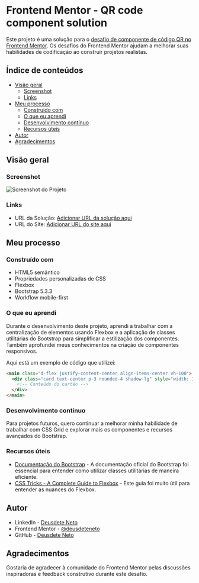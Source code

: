 # Frontend Mentor - QR code component solution

Este projeto é uma solução para o [desafio de componente de código QR no Frontend Mentor](https://www.frontendmentor.io/challenges/qr-code-component-iux_sIO_H). Os desafios do Frontend Mentor ajudam a melhorar suas habilidades de codificação ao construir projetos realistas.

## Índice de conteúdos

- [Visão geral](#visão-geral)
  - [Screenshot](#screenshot)
  - [Links](#links)
- [Meu processo](#meu-processo)
  - [Construído com](#construído-com)
  - [O que eu aprendi](#o-que-eu-aprendi)
  - [Desenvolvimento contínuo](#desenvolvimento-contínuo)
  - [Recursos úteis](#recursos-úteis)
- [Autor](#autor)
- [Agradecimentos](#agradecimentos)

## Visão geral

### Screenshot

![Screenshot do Projeto](./screenshot.jpg)

### Links

<!-- Ajustar URLs -->
- URL da Solução: [Adicionar URL da solução aqui](https://your-solution-url.com)
- URL do Site: [Adicionar URL do site aqui](https://your-live-site-url.com)

## Meu processo

### Construído com

- HTML5 semântico
- Propriedades personalizadas de CSS
- Flexbox
- Bootstrap 5.3.3
- Workflow mobile-first

### O que eu aprendi

Durante o desenvolvimento deste projeto, aprendi a trabalhar com a centralização de elementos usando Flexbox e a aplicação de classes utilitárias do Bootstrap para simplificar a estilização dos componentes. Também aprofundei meus conhecimentos na criação de componentes responsivos.

Aqui está um exemplo de código que utilizei:

```html
<main class="d-flex justify-content-center align-items-center vh-100">
  <div class="card text-center p-3 rounded-4 shadow-lg" style="width: 18rem">
    <!-- Conteúdo do cartão -->
  </div>
</main>
```

### Desenvolvimento contínuo

Para projetos futuros, quero continuar a melhorar minha habilidade de trabalhar com CSS Grid e explorar mais os componentes e recursos avançados do Bootstrap.

### Recursos úteis

- [Documentação do Bootstrap](https://getbootstrap.com/docs/5.3/getting-started/introduction/) - A documentação oficial do Bootstrap foi essencial para entender como utilizar classes utilitárias de maneira eficiente.
- [CSS Tricks - A Complete Guide to Flexbox](https://css-tricks.com/snippets/css/a-guide-to-flexbox/) - Este guia foi muito útil para entender as nuances do Flexbox.

## Autor

- LinkedIn - [Deusdete Neto](https://www.linkedin.com/in/deusdeteneto)
- Frontend Mentor - [@deusdeteneto](https://www.frontendmentor.io/profile/deusdeteneto)
- GitHub - [Deusdete Neto](https://github.com/deusdeteneto)

## Agradecimentos

Gostaria de agradecer à comunidade do Frontend Mentor pelas discussões inspiradoras e feedback construtivo durante este desafio.